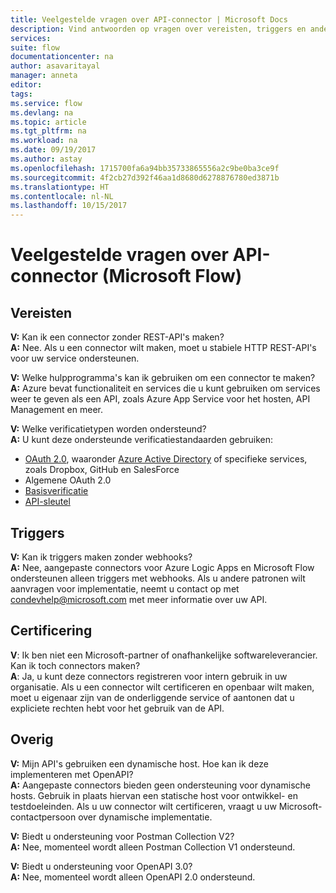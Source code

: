 ```yaml
---
title: Veelgestelde vragen over API-connector | Microsoft Docs
description: Vind antwoorden op vragen over vereisten, triggers en andere onderwerpen.
services: 
suite: flow
documentationcenter: na
author: asavaritayal
manager: anneta
editor: 
tags: 
ms.service: flow
ms.devlang: na
ms.topic: article
ms.tgt_pltfrm: na
ms.workload: na
ms.date: 09/19/2017
ms.author: astay
ms.openlocfilehash: 1715700fa6a94bb35733865556a2c9be0ba3ce9f
ms.sourcegitcommit: 4f2cb27d392f46aa1d8680d6278876780ed3871b
ms.translationtype: HT
ms.contentlocale: nl-NL
ms.lasthandoff: 10/15/2017
---
```

# <a name="api-connector-faq-microsoft-flow"></a>Veelgestelde vragen over API-connector (Microsoft Flow)
## <a name="requirements"></a>Vereisten
**V:** Kan ik een connector zonder REST-API's maken? </br>
**A:** Nee. Als u een connector wilt maken, moet u stabiele HTTP REST-API's voor uw service ondersteunen. 

**V:** Welke hulpprogramma's kan ik gebruiken om een connector te maken? </br>
**A:** Azure bevat functionaliteit en services die u kunt gebruiken om services weer te geven als een API, zoals Azure App Service voor het hosten, API Management en meer.

**V:** Welke verificatietypen worden ondersteund? </br>
**A:** U kunt deze ondersteunde verificatiestandaarden gebruiken:

* [OAuth 2.0](https://oauth.net/2/), waaronder [Azure Active Directory](https://azure.microsoft.com/develop/identity/) of specifieke services, zoals Dropbox, GitHub en SalesForce
* Algemene OAuth 2.0
* [Basisverificatie](https://swagger.io/docs/specification/authentication/basic-authentication/)
* [API-sleutel](https://swagger.io/docs/specification/authentication/api-keys/)

## <a name="triggers"></a>Triggers
**V:** Kan ik triggers maken zonder webhooks? </br>
**A:** Nee, aangepaste connectors voor Azure Logic Apps en Microsoft Flow ondersteunen alleen triggers met webhooks. Als u andere patronen wilt aanvragen voor implementatie, neemt u contact op met [condevhelp@microsoft.com](mailto:condevhelp@microsoft.com) met meer informatie over uw API.

## <a name="certification"></a>Certificering
**V**: Ik ben niet een Microsoft-partner of onafhankelijke softwareleverancier. Kan ik toch connectors maken? </br>
**A**: Ja, u kunt deze connectors registreren voor intern gebruik in uw organisatie. Als u een connector wilt certificeren en openbaar wilt maken, moet u eigenaar zijn van de onderliggende service of aantonen dat u expliciete rechten hebt voor het gebruik van de API.

## <a name="other"></a>Overig
**V:** Mijn API's gebruiken een dynamische host. Hoe kan ik deze implementeren met OpenAPI? </br>
**A:** Aangepaste connectors bieden geen ondersteuning voor dynamische hosts. Gebruik in plaats hiervan een statische host voor ontwikkel- en testdoeleinden. Als u uw connector wilt certificeren, vraagt u uw Microsoft-contactpersoon over dynamische implementatie.

**V:** Biedt u ondersteuning voor Postman Collection V2? </br>
**A:** Nee, momenteel wordt alleen Postman Collection V1 ondersteund.

**V:** Biedt u ondersteuning voor OpenAPI 3.0? </br>
**A:** Nee, momenteel wordt alleen OpenAPI 2.0 ondersteund.

